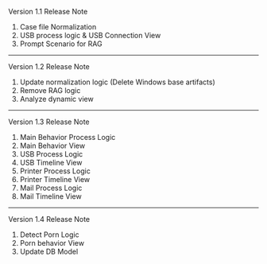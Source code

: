 Version 1.1 Release Note

1. Case file Normalization
2. USB process logic & USB Connection View
3. Prompt Scenario for RAG

---

Version 1.2 Release Note

1. Update normalization logic (Delete Windows base artifacts)
2. Remove RAG logic
3. Analyze dynamic view

---

Version 1.3 Release Note
1. Main Behavior Process Logic
2. Main Behavior View
3. USB Process Logic
4. USB Timeline View
5. Printer Process Logic
6. Printer Timeline View
7. Mail Process Logic
8. Mail Timeline View

---

Version 1.4 Release Note
1. Detect Porn Logic
2. Porn behavior View
3. Update DB Model